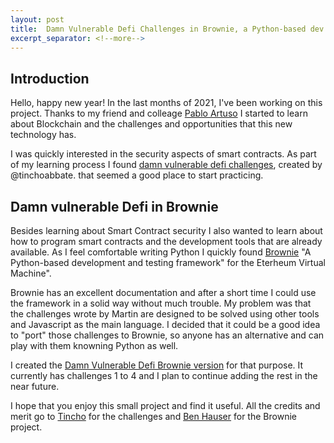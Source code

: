 ```yaml
---
layout: post
title:  Damn Vulnerable Defi Challenges in Brownie, a Python-based dev framework
excerpt_separator: <!--more-->
---
```


## Introduction

Hello, happy new year! In the last months of 2021, I've been working on this project. Thanks to my friend and colleage [Pablo Artuso](https://twitter.com/lmkalg) I started to learn about Blockchain and the challenges and opportunities that this new technology has.

I was quickly interested in the security aspects of smart contracts. As part of my learning process I found [damn vulnerable
defi challenges](https://www.damnvulnerabledefi.xyz/), created by @tinchoabbate. that seemed a good place to start practicing.

<!--more-->

## Damn vulnerable Defi in Brownie

Besides learning about Smart Contract security I also wanted to learn about how to program smart contracts and the development tools that are already available. As I feel comfortable writing Python I quickly found [Brownie](https://github.com/eth-brownie/brownie) "A Python-based development and testing framework" for the Eterheum Virtual Machine".

Brownie has an excellent documentation and after a short time I could use the framework in a solid way without much trouble. My problem was that the challenges wrote by Martin are designed to be solved using other tools and Javascript as the main language. I decided that it could be a good idea to "port" those challenges to Brownie, so anyone has an alternative and can play with them knowning Python as well.

I created the [Damn Vulnerable Defi Brownie version](https://github.com/nahueldsanchez/dvd_brownie) for that purpose. It currently has challenges 1 to 4 and I plan to continue adding the rest in the near future.

I hope that you enjoy this small project and find it useful. All the credits and merit go to [Tincho](https://www.notonlyowner.com/) for the challenges and [Ben Hauser](https://github.com/iamdefinitelyahuman) for the Brownie project.
